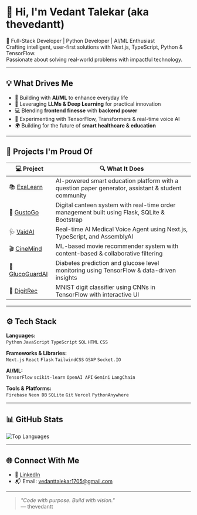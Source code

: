 # 👋 Hi, I'm Vedant Talekar (aka thevedantt)

🚀 Full-Stack Developer | Python Developer | AI/ML Enthusiast  
Crafting intelligent, user-first solutions with Next.js, TypeScript, Python & TensorFlow.  
Passionate about solving real-world problems with impactful technology.

---

## 💡 What Drives Me

- 🤖 Building with **AI/ML** to enhance everyday life
- 🧠 Leveraging **LLMs & Deep Learning** for practical innovation
- 💻 Blending **frontend finesse** with **backend power**
- 🧪 Experimenting with TensorFlow, Transformers & real-time voice AI
- 🌍 Building for the future of **smart healthcare & education**

---

## 🚀 Projects I'm Proud Of

| 💻 Project      | 🔍 What It Does |
|----------------|----------------|
| 📚 [ExaLearn](https://github.com/thevedantt/exagram-sih) | AI-powered smart education platform with a question paper generator, assistant & student community |
| 🍔 [GustoGo](https://github.com/thevedantt/gustogo) | Digital canteen system with real-time order management built using Flask, SQLite & Bootstrap |
| 🩺 [VaidAI](https://github.com/thevedantt/vaidai) | Real-time AI Medical Voice Agent using Next.js, TypeScript, and AssemblyAI |
| 🎬 [CineMind](https://github.com/thevedantt/cinemind) | ML-based movie recommender system with content-based & collaborative filtering |
| 💉 [GlucoGuardAI](https://github.com/thevedantt/glucoguardai) | Diabetes prediction and glucose level monitoring using TensorFlow & data-driven insights |
| 🔢 [DigitRec](https://github.com/thevedantt/digitrec) | MNIST digit classifier using CNNs in TensorFlow with interactive UI |

---

## ⚙️ Tech Stack

**Languages:**  
`Python` `JavaScript` `TypeScript` `SQL` `HTML` `CSS`

**Frameworks & Libraries:**  
`Next.js` `React` `Flask` `TailwindCSS` `GSAP` `Socket.IO`

**AI/ML:**  
`TensorFlow` `scikit-learn` `OpenAI API` `Gemini` `LangChain`

**Tools & Platforms:**  
`Firebase` `Neon DB` `SQLite` `Git` `Vercel` `PythonAnywhere`

---

## 📊 GitHub Stats

![Top Languages](https://github-readme-stats.vercel.app/api/top-langs/?username=thevedantt&layout=compact)

---

## 🌐 Connect With Me

- 🔗 [LinkedIn](https://www.linkedin.com/in/vedant-talekar-055910208/)
- 📬 Email: vedanttalekar1705@gmail.com

---

> *"Code with purpose. Build with vision."*  
> — thevedantt
